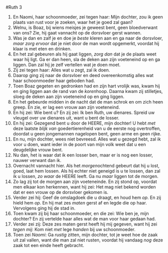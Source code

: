 #Ruth 3
1. En Naomi, haar schoonmoeder, zei tegen haar: Mijn dochter, zou ik geen plaats van rust voor je zoeken, waar het je goed zal gaan?
2. Welnu, is Boaz, bij wiens meisjes je geweest bent, geen bloedverwant van ons? Zie, hij gaat vannacht op de dorsvloer gerst wannen.
3. Was je dan en zalf je en doe je *beste* kleren aan en ga naar de dorsvloer, *maar zorg ervoor* dat je niet door de man wordt opgemerkt, voordat hij klaar is met eten en drinken.
4. En het zal gebeuren als hij gaat liggen, *zorg dan* dat je de plaats weet waar hij ligt. Ga er dan heen, sla de deken aan zijn voeteneind op en ga liggen. Dan zal hij je zelf vertellen wat je doen moet.
5. Zij zei tegen haar: Alles wat u zegt, zal ik doen.
6. Daarop ging zij naar de dorsvloer en deed overeenkomstig alles wat haar schoonmoeder haar geboden had.
7. Toen Boaz gegeten en gedronken had en zijn hart vrolijk was, kwam hij en ging liggen aan de rand van de *koren*hoop. Daarna kwam zij stilletjes, sloeg de deken aan zijn voeteneind op en ging liggen.
8. En het gebeurde midden in de nacht dat de man schrok en om zich heen greep. En zie, er lag een vrouw aan zijn voeteneind.
9. En hij zei: Wie bent u? En zij zei: Ik ben Ruth, uw dienares. Spreid uw vleugel over uw dienares uit, want u bent de losser.
10. En hij zei: Gezegend bent u door de HEERE, mijn dochter! U hebt *met* deze laatste *blijk van* goedertierenheid van u de eerste nog overtroffen, doordat u geen jongemannen nagelopen bent, geen arme en geen rijke.
11. En nu, mijn dochter, wees niet bevreesd. Alles wat u gezegd hebt, zal ik voor u doen, want ieder in de poort van mijn volk weet dat u een deugdelijke vrouw bent.
12. Nu dan, het is waar dat ik een losser ben, maar er is nog een losser, nauwer verwant dan ik.
13. Overnacht vannacht hier. Als het *morgen*ochtend gebeurt dat hij u lost, goed, laat hem lossen. Als hij echter niet geneigd is u te lossen, dan zal ík u lossen, *zo waar* de HEERE leeft. Ga nu *maar* liggen tot de morgen.
14. Zo lag zij tot de morgen aan zijn voeteneinde. En zij stond op, voordat men elkaar kon herkennen, want hij zei: Het mag niet bekend worden dat er een vrouw op de dorsvloer gekomen is.
15. Verder zei hij: Geef de omslagdoek die u draagt, en houd hem *op*. En zij hield hem *op*. En hij mat zes *maten* gerst af en legde die op haar. Vervolgens ging hij de stad in.
16. Toen kwam zij bij haar schoonmoeder, en die zei: Wie ben je, mijn dochter? En zij vertelde haar alles wat de man voor haar gedaan had.
17. Verder zei zij: Deze zes maten gerst heeft hij mij gegeven, want hij zei *tegen mij*: Kom niet *met* lege *handen* bij uw schoonmoeder.
18. Toen zei *Naomi*: Ga *rustig* zitten, mijn dochter, tot je weet hoe de zaak uit zal vallen, want die man zal niet rusten, voordat hij vandaag *nog* deze zaak tot een einde heeft gebracht.
